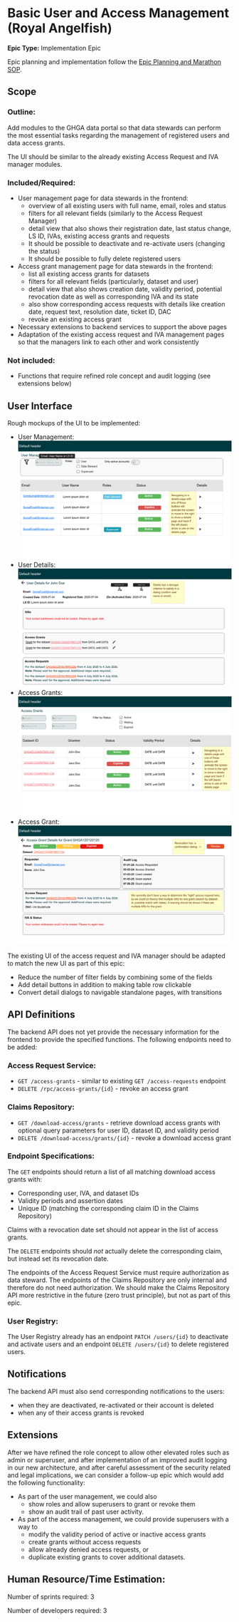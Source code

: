 # Basic User and Access Management (Royal Angelfish)

**Epic Type:** Implementation Epic

Epic planning and implementation follow the
[Epic Planning and Marathon SOP](https://ghga.pages.hzdr.de/internal.ghga.de/main/sops/development/epic_planning/).

## Scope

### Outline:

Add modules to the GHGA data portal so that data stewards can perform the most essential tasks regarding the management of registered users and data access grants.

The UI should be similar to the already existing Access Request and IVA manager modules.

### Included/Required:

- User management page for data stewards in the frontend:
  - overview of all existing users with full name, email, roles and status
  - filters for all relevant fields (similarly to the Access Request Manager)
  - detail view that also shows their registration date, last status change, LS ID,
    IVAs, existing access grants and requests
  - It should be possible to deactivate and re-activate users (changing the status)
  - It should be possible to fully delete registered users
- Access grant management page for data stewards in the frontend:
  - list all existing access grants for datasets
  - filters for all relevant fields (particularly, dataset and user)
  - detail view that also shows creation date, validity period,
    potential revocation date as well as corresponding IVA and its state
  - also show corresponding access requests with details like creation date,
    request text, resolution date, ticket ID, DAC
  - revoke an existing access grant
- Necessary extensions to backend services to support the above pages
- Adaptation of the existing access request and IVA management pages
  so that the managers link to each other and work consistently

### Not included:

- Functions that require refined role concept and audit logging (see extensions below)

## User Interface

Rough mockups of the UI to be implemented:

- User Management: ![User Management](./User_Management.png)
- User Details: ![User Details](./User_Details.png)
- Access Grants: ![Access Grants](./Access_Grants.png)
- Access Grant: ![Access Grant](./Access_Grant.png)

The existing UI of the access request and IVA manager should be adapted to match the new UI as part of this epic:
- Reduce the number of filter fields by combining some of the fields
- Add detail buttons in addition to making table row clickable
- Convert detail dialogs to navigable standalone pages, with transitions

## API Definitions

The backend API does not yet provide the necessary information for the frontend to provide the specified functions. The following endpoints need to be added:

### Access Request Service:

- `GET /access-grants` - similar to existing `GET /access-requests` endpoint
- `DELETE /rpc/access-grants/{id}` - revoke an access grant

### Claims Repository:

- `GET /download-access/grants` - retrieve download access grants with optional query parameters for user ID, dataset ID, and validity period
- `DELETE /download-access/grants/{id}` - revoke a download access grant

### Endpoint Specifications:

The `GET` endpoints should return a list of all matching download access grants with:
- Corresponding user, IVA, and dataset IDs
- Validity periods and assertion dates
- Unique ID (matching the corresponding claim ID in the Claims Repository)

Claims with a revocation date set should not appear in the list of access grants.

The `DELETE` endpoints should *not* actually delete the corresponding claim, but instead set its revocation date.

The endpoints of the Access Request Service must require authorization as data steward. The endpoints of the Claims Repository are only internal and therefore do not need authorization. We should make the Claims Repository API more restrictive in the future (zero trust principle), but not as part of this epic.

### User Registry:

The User Registry already has an endpoint `PATCH /users/{id}` to deactivate and activate users and an endpoint `DELETE /users/{id}` to delete registered users.

## Notifications

The backend API must also send corresponding notifications to the users:
- when they are deactivated, re-activated or their account is deleted
- when any of their access grants is revoked

## Extensions

After we have refined the role concept to allow other elevated roles such as admin or superuser, and after implementation of an improved audit logging in our new  architecture, and after careful assessment of the security related and legal implications, we can consider a follow-up epic which would add the following functionality:

- As part of the user management, we could also
  - show roles and allow superusers to grant or revoke them
  - show an audit trail of past user activity.
- As part of the access management, we could provide superusers with a way to
  - modify the validity period of active or inactive access grants
  - create grants without access requests
  - allow already denied access requests, or
  - duplicate existing grants to cover additional datasets.

## Human Resource/Time Estimation:

Number of sprints required: 3

Number of developers required: 3
